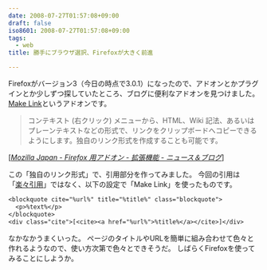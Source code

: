 ```yaml
---
date: 2008-07-27T01:57:08+09:00
draft: false
iso8601: 2008-07-27T01:57:08+09:00
tags:
  - web
title: 勝手にブラウザ選択、Firefoxが大きく前進

---
```


Firefoxがバージョン3（今日の時点で3.0.1）になったので、アドオンとかプラグインとか少しずつ探していたところ、ブログに便利なアドオンを見つけました。
<a href="https://addons.mozilla.org/ja/firefox/addon/make-link/">Make Link</a>というアドオンです。

<blockquote cite="http://www.mozilla-japan.org/addons/firefox/extensions/news_and_blogs/" title="Mozilla Japan - Firefox 用アドオン - 拡張機能 - ニュース＆ブログ" class="blockquote">
  <p>コンテキスト (右クリック) メニューから、HTML、Wiki 記法、あるいはプレーンテキストなどの形式で、リンクをクリップボードへコピーできるようにします。独自のリンク形式を作成することも可能です。</p>
</blockquote>
<div class="cite">[<cite><a href="https://addons.mozilla.jp/firefox/extensions/news_and_blogs/">Mozilla Japan - Firefox 用アドオン - 拡張機能 - ニュース＆ブログ</a></cite>]</div>

この「独自のリンク形式」で、引用部分を作ってみました。
今回の引用は「[楽々引用](/2008/03/07/003250/)」ではなく、以下の設定で「Make Link」を使ったものです。

```default
<blockquote cite="%url%" title="%title%" class="blockquote">
  <p>%text%</p>
</blockquote>
<div class="cite">[<cite><a href="%url%">%title%</a></cite>]</div>
```

なかなかうまくいった。
ページのタイトルやURLを簡単に組み合わせて色々と作れるようなので、使い方次第で色々とできそうだ。
しばらくFirefoxを使ってみることにしようか。
